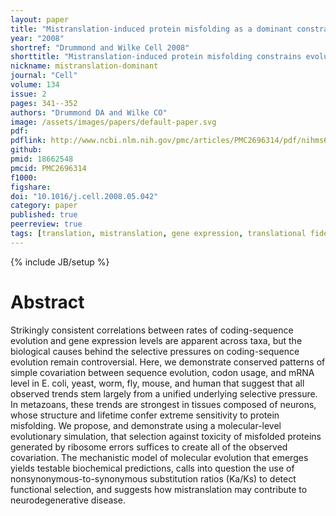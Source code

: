 ```yaml
---
layout: paper
title: "Mistranslation-induced protein misfolding as a dominant constraint on coding-sequence evolution"
year: "2008"
shortref: "Drummond and Wilke Cell 2008"
shorttitle: "Mistranslation-induced protein misfolding constrains evolution"
nickname: mistranslation-dominant
journal: "Cell"
volume: 134
issue: 2
pages: 341--352
authors: "Drummond DA and Wilke CO"
image: /assets/images/papers/default-paper.svg
pdf: 
pdflink: http://www.ncbi.nlm.nih.gov/pmc/articles/PMC2696314/pdf/nihms61423.pdf
github: 
pmid: 18662548
pmcid: PMC2696314
f1000: 
figshare: 
doi: "10.1016/j.cell.2008.05.042"
category: paper
published: true
peerreview: true
tags: [translation, mistranslation, gene expression, translational fidelity, codon usage]
---
```

{% include JB/setup %}

# Abstract 

Strikingly consistent correlations between rates of coding-sequence evolution and gene expression levels are apparent across taxa, but the biological causes behind the selective pressures on coding-sequence evolution remain controversial. Here, we demonstrate conserved patterns of simple covariation between sequence evolution, codon usage, and mRNA level in E. coli, yeast, worm, fly, mouse, and human that suggest that all observed trends stem largely from a unified underlying selective pressure. In metazoans, these trends are strongest in tissues composed of neurons, whose structure and lifetime confer extreme sensitivity to protein misfolding. We propose, and demonstrate using a molecular-level evolutionary simulation, that selection against toxicity of misfolded proteins generated by ribosome errors suffices to create all of the observed covariation. The mechanistic model of molecular evolution that emerges yields testable biochemical predictions, calls into question the use of nonsynonymous-to-synonymous substitution ratios (Ka/Ks) to detect functional selection, and suggests how mistranslation may contribute to neurodegenerative disease.
